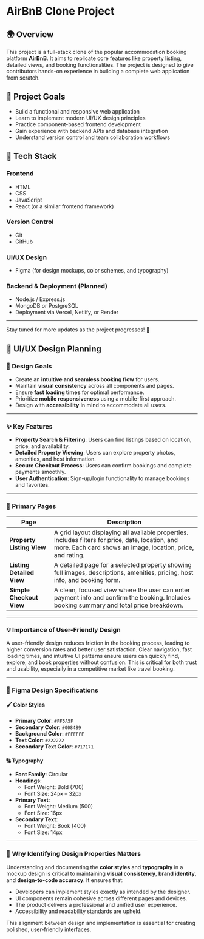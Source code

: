 # AirBnB Clone Project

## 🌍 Overview
This project is a full-stack clone of the popular accommodation booking platform **AirBnB**. It aims to replicate core features like property listing, detailed views, and booking functionalities. The project is designed to give contributors hands-on experience in building a complete web application from scratch.

## 🎯 Project Goals
- Build a functional and responsive web application
- Learn to implement modern UI/UX design principles
- Practice component-based frontend development
- Gain experience with backend APIs and database integration
- Understand version control and team collaboration workflows

## 🧰 Tech Stack

### Frontend
- HTML
- CSS
- JavaScript
- React (or a similar frontend framework)

### Version Control
- Git
- GitHub

### UI/UX Design
- Figma (for design mockups, color schemes, and typography)

### Backend & Deployment (Planned)
- Node.js / Express.js
- MongoDB or PostgreSQL
- Deployment via Vercel, Netlify, or Render

---

Stay tuned for more updates as the project progresses! 🚀




## 📐 UI/UX Design Planning

### 🎯 Design Goals
- Create an **intuitive and seamless booking flow** for users.
- Maintain **visual consistency** across all components and pages.
- Ensure **fast loading times** for optimal performance.
- Prioritize **mobile responsiveness** using a mobile-first approach.
- Design with **accessibility** in mind to accommodate all users.

---

### ✨ Key Features
- **Property Search & Filtering**: Users can find listings based on location, price, and availability.
- **Detailed Property Viewing**: Users can explore property photos, amenities, and host information.
- **Secure Checkout Process**: Users can confirm bookings and complete payments smoothly.
- **User Authentication**: Sign-up/login functionality to manage bookings and favorites.

---

### 📄 Primary Pages

| Page | Description |
|------|-------------|
| **Property Listing View** | A grid layout displaying all available properties. Includes filters for price, date, location, and more. Each card shows an image, location, price, and rating. |
| **Listing Detailed View** | A detailed page for a selected property showing full images, descriptions, amenities, pricing, host info, and booking form. |
| **Simple Checkout View** | A clean, focused view where the user can enter payment info and confirm the booking. Includes booking summary and total price breakdown. |

---

### 💡 Importance of User-Friendly Design
A user-friendly design reduces friction in the booking process, leading to higher conversion rates and better user satisfaction. Clear navigation, fast loading times, and intuitive UI patterns ensure users can quickly find, explore, and book properties without confusion. This is critical for both trust and usability, especially in a competitive market like travel booking.


---

### 🎨 Figma Design Specifications

#### 🖌️ Color Styles
- **Primary Color**: `#FF5A5F`
- **Secondary Color**: `#008489`
- **Background Color**: `#FFFFFF`
- **Text Color**: `#222222`
- **Secondary Text Color**: `#717171`

#### 🔠 Typography
- **Font Family**: Circular
- **Headings**:
  - Font Weight: Bold (700)
  - Font Size: 24px – 32px
- **Primary Text**:
  - Font Weight: Medium (500)
  - Font Size: 16px
- **Secondary Text**:
  - Font Weight: Book (400)
  - Font Size: 14px

---

### 📌 Why Identifying Design Properties Matters

Understanding and documenting the **color styles** and **typography** in a mockup design is critical to maintaining **visual consistency**, **brand identity**, and **design-to-code accuracy**. It ensures that:
- Developers can implement styles exactly as intended by the designer.
- UI components remain cohesive across different pages and devices.
- The product delivers a professional and unified user experience.
- Accessibility and readability standards are upheld.

This alignment between design and implementation is essential for creating polished, user-friendly interfaces.
